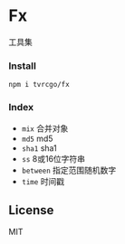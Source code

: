 # Fx
工具集

### Install
```
npm i tvrcgo/fx
```

### Index
- `mix` 合并对象
- `md5` md5
- `sha1` sha1
- `ss` 8或16位字符串
- `between` 指定范围随机数字
- `time` 时间戳

## License
MIT
